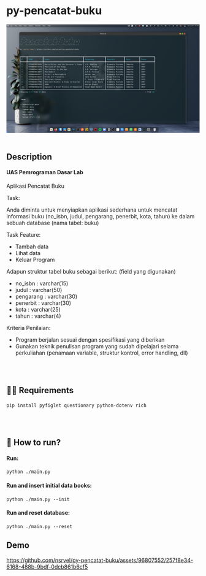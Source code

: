 # py-pencatat-buku


<img src="https://github.com/nsrvel/py-pencatat-buku/blob/61bb6625528f13549340bc26cbbacac5fedd3c54/screen_capture.png?raw=true" width="1000"/>
<br></br>

## Description
#### UAS Pemrograman Dasar Lab


Aplikasi Pencatat Buku

Task:
    
Anda diminta untuk menyiapkan aplikasi sederhana untuk mencatat
informasi buku (no_isbn, judul, pengarang, penerbit, kota, tahun) ke dalam
sebuah database (nama tabel: buku)

Task Feature:
-    Tambah data
-    Lihat data
-    Keluar Program

Adapun struktur tabel buku sebagai berikut: (field yang digunakan)
-    no_isbn : varchar(15)
-    judul : varchar(50)
-    pengarang : varchar(30)
-    penerbit : varchar(30)
-    kota : varchar(25)
-    tahun : varchar(4)

Kriteria Penilaian:

-    Program berjalan sesuai dengan spesifikasi yang diberikan
-    Gunakan teknik penulisan program yang sudah dipelajari selama
perkuliahan (penamaan variable, struktur kontrol, error handling, dll)

<br></br>
## 👨‍💻 Requirements
    pip install pyfiglet questionary python-dotenv rich

<br></br>
## 🚀 How to run?

#### Run:
  
    python ./main.py
      
#### Run and insert initial data books:
  
    python ./main.py --init
  
#### Run and reset database:
    python ./main.py --reset

## Demo

https://github.com/nsrvel/py-pencatat-buku/assets/96807552/257f8e34-6168-488b-9bdf-0dcb861b6cf5



